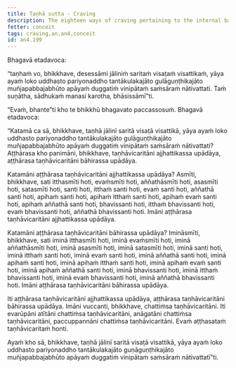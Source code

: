 ```yaml
---
title: Taṇhā sutta - Craving
description: The eighteen ways of craving pertaining to the internal bases, and the eighteen ways of craving pertaining to the external bases.
fetter: conceit
tags: craving,an,an4,conceit
id: an4.199
---
```


Bhagavā etadavoca:

“taṇhaṁ vo, bhikkhave, desessāmi jāliniṁ saritaṁ visaṭaṁ visattikaṁ, yāya ayaṁ loko uddhasto pariyonaddho tantākulakajāto gulāguṇṭhikajāto muñjapabbajabhūto apāyaṁ duggatiṁ vinipātaṁ saṁsāraṁ nātivattati. Taṁ suṇātha, sādhukaṁ manasi karotha, bhāsissāmī”ti.

“Evaṁ, bhante”ti kho te bhikkhū bhagavato paccassosuṁ. Bhagavā etadavoca:

“Katamā ca sā, bhikkhave, taṇhā jālinī saritā visaṭā visattikā, yāya ayaṁ loko uddhasto pariyonaddho tantākulakajāto gulāguṇṭhikajāto muñjapabbajabhūto apāyaṁ duggatiṁ vinipātaṁ saṁsāraṁ nātivattati? Aṭṭhārasa kho panimāni, bhikkhave, taṇhāvicaritāni ajjhattikassa upādāya, aṭṭhārasa taṇhāvicaritāni bāhirassa upādāya.

Katamāni aṭṭhārasa taṇhāvicaritāni ajjhattikassa upādāya? Asmīti, bhikkhave, sati itthasmīti hoti, evaṁsmīti hoti, aññathāsmīti hoti, asasmīti hoti, satasmīti hoti, santi hoti, itthaṁ santi hoti, evaṁ santi hoti, aññathā santi hoti, apihaṁ santi hoti, apihaṁ itthaṁ santi hoti, apihaṁ evaṁ santi hoti, apihaṁ aññathā santi hoti, bhavissanti hoti, itthaṁ bhavissanti hoti, evaṁ bhavissanti hoti, aññathā bhavissanti hoti. Imāni aṭṭhārasa taṇhāvicaritāni ajjhattikassa upādāya.

Katamāni aṭṭhārasa taṇhāvicaritāni bāhirassa upādāya? Imināsmīti, bhikkhave, sati iminā itthasmīti hoti, iminā evaṁsmīti hoti, iminā aññathāsmīti hoti, iminā asasmīti hoti, iminā satasmīti hoti, iminā santi hoti, iminā itthaṁ santi hoti, iminā evaṁ santi hoti, iminā aññathā santi hoti, iminā apihaṁ santi hoti, iminā apihaṁ itthaṁ santi hoti, iminā apihaṁ evaṁ santi hoti, iminā apihaṁ aññathā santi hoti, iminā bhavissanti hoti, iminā itthaṁ bhavissanti hoti, iminā evaṁ bhavissanti hoti, iminā aññathā bhavissanti hoti. Imāni aṭṭhārasa taṇhāvicaritāni bāhirassa upādāya.

Iti aṭṭhārasa taṇhāvicaritāni ajjhattikassa upādāya, aṭṭhārasa taṇhāvicaritāni bāhirassa upādāya. Imāni vuccanti, bhikkhave, chattiṁsa taṇhāvicaritāni. Iti evarūpāni atītāni chattiṁsa taṇhāvicaritāni, anāgatāni chattiṁsa taṇhāvicaritāni, paccuppannāni chattiṁsa taṇhāvicaritāni. Evaṁ aṭṭhasataṁ taṇhāvicaritaṁ honti.

Ayaṁ kho sā, bhikkhave, taṇhā jālinī saritā visaṭā visattikā, yāya ayaṁ loko uddhasto pariyonaddho tantākulakajāto guṇāguṇṭhikajāto muñjapabbajabhūto apāyaṁ duggatiṁ vinipātaṁ saṁsāraṁ nātivattatī”ti.
